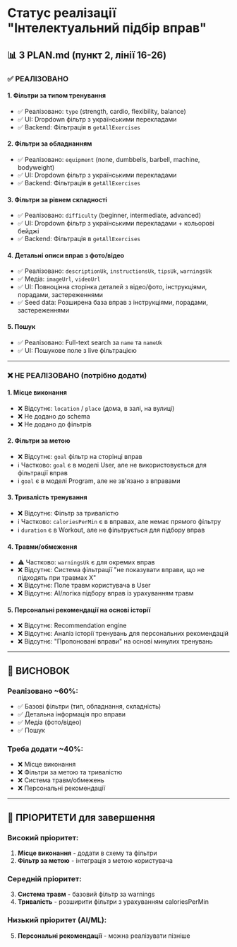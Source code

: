# Статус реалізації "Інтелектуальний підбір вправ"

## 📊 З PLAN.md (пункт 2, лінії 16-26)

### ✅ **РЕАЛІЗОВАНО**

#### 1. **Фільтри за типом тренування**
- ✅ Реалізовано: `type` (strength, cardio, flexibility, balance)
- ✅ UI: Dropdown фільтр з українськими перекладами
- ✅ Backend: Фільтрація в `getAllExercises`

#### 2. **Фільтри за обладнанням**
- ✅ Реалізовано: `equipment` (none, dumbbells, barbell, machine, bodyweight)
- ✅ UI: Dropdown фільтр з українськими перекладами
- ✅ Backend: Фільтрація в `getAllExercises`

#### 3. **Фільтри за рівнем складності**
- ✅ Реалізовано: `difficulty` (beginner, intermediate, advanced)
- ✅ UI: Dropdown фільтр з українськими перекладами + кольорові бейджі
- ✅ Backend: Фільтрація в `getAllExercises`

#### 4. **Детальні описи вправ з фото/відео**
- ✅ Реалізовано: `descriptionUk`, `instructionsUk`, `tipsUk`, `warningsUk`
- ✅ Медіа: `imageUrl`, `videoUrl`
- ✅ UI: Повноцінна сторінка деталей з відео/фото, інструкціями, порадами, застереженнями
- ✅ Seed data: Розширена база вправ з інструкціями, порадами, застереженнями

#### 5. **Пошук**
- ✅ Реалізовано: Full-text search за `name` та `nameUk`
- ✅ UI: Пошукове поле з live фільтрацією

---

### ❌ **НЕ РЕАЛІЗОВАНО** (потрібно додати)

#### 1. **Місце виконання**
- ❌ Відсутнє: `location` / `place` (дома, в залі, на вулиці)
- ❌ Не додано до schema
- ❌ Не додано до фільтрів

#### 2. **Фільтри за метою**
- ❌ Відсутнє: `goal` фільтр на сторінці вправ
- ℹ️ Частково: `goal` є в моделі User, але не використовується для фільтрації вправ
- ℹ️ `goal` є в моделі Program, але не зв'язано з вправами

#### 3. **Тривалість тренування**
- ❌ Відсутнє: Фільтр за тривалістю
- ℹ️ Частково: `caloriesPerMin` є в вправах, але немає прямого фільтру
- ℹ️ `duration` є в Workout, але не фільтрується для підбору вправ

#### 4. **Травми/обмеження**
- ⚠️ Частково: `warningsUk` є для окремих вправ
- ❌ Відсутнє: Система фільтрації "не показувати вправи, що не підходять при травмах X"
- ❌ Відсутнє: Поле травм користувача в User
- ❌ Відсутнє: AI/логіка підбору вправ із урахуванням травм

#### 5. **Персональні рекомендації на основі історії**
- ❌ Відсутнє: Recommendation engine
- ❌ Відсутнє: Аналіз історії тренувань для персональних рекомендацій
- ❌ Відсутнє: "Пропоновані вправи" на основі минулих тренувань

---

## 📝 ВИСНОВОК

### Реалізовано ~60%:
- ✅ Базові фільтри (тип, обладнання, складність)
- ✅ Детальна інформація про вправи
- ✅ Медіа (фото/відео)
- ✅ Пошук

### Треба додати ~40%:
- ❌ Місце виконання
- ❌ Фільтри за метою та тривалістю
- ❌ Система травм/обмежень
- ❌ Персональні рекомендації

---

## 🎯 ПРІОРИТЕТИ для завершення

### Високий пріоритет:
1. **Місце виконання** - додати в схему та фільтри
2. **Фільтр за метою** - інтеграція з метою користувача

### Середній пріоритет:
3. **Система травм** - базовий фільтр за warnings
4. **Тривалість** - розширити фільтри з урахуванням caloriesPerMin

### Низький пріоритет (AI/ML):
5. **Персональні рекомендації** - можна реалізувати пізніше


